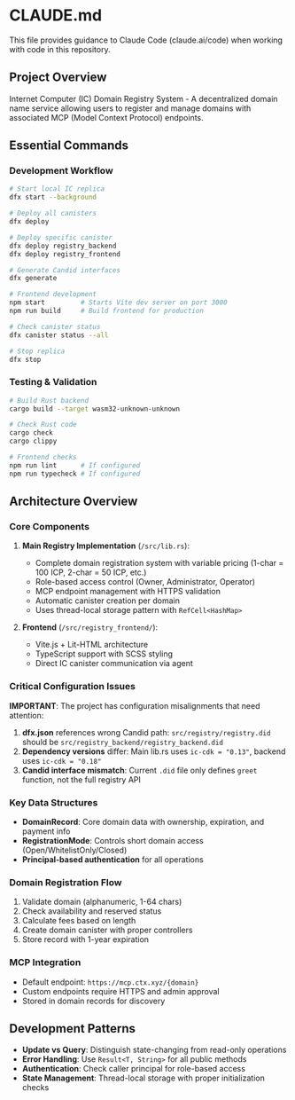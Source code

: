 # CLAUDE.md

This file provides guidance to Claude Code (claude.ai/code) when working with code in this repository.

## Project Overview

Internet Computer (IC) Domain Registry System - A decentralized domain name service allowing users to register and manage domains with associated MCP (Model Context Protocol) endpoints.

## Essential Commands

### Development Workflow
```bash
# Start local IC replica
dfx start --background

# Deploy all canisters
dfx deploy

# Deploy specific canister
dfx deploy registry_backend
dfx deploy registry_frontend

# Generate Candid interfaces
dfx generate

# Frontend development
npm start         # Starts Vite dev server on port 3000
npm run build     # Build frontend for production

# Check canister status
dfx canister status --all

# Stop replica
dfx stop
```

### Testing & Validation
```bash
# Build Rust backend
cargo build --target wasm32-unknown-unknown

# Check Rust code
cargo check
cargo clippy

# Frontend checks
npm run lint      # If configured
npm run typecheck # If configured
```

## Architecture Overview

### Core Components

1. **Main Registry Implementation** (`/src/lib.rs`):
   - Complete domain registration system with variable pricing (1-char = 100 ICP, 2-char = 50 ICP, etc.)
   - Role-based access control (Owner, Administrator, Operator)
   - MCP endpoint management with HTTPS validation
   - Automatic canister creation per domain
   - Uses thread-local storage pattern with `RefCell<HashMap>`

2. **Frontend** (`/src/registry_frontend/`):
   - Vite.js + Lit-HTML architecture
   - TypeScript support with SCSS styling
   - Direct IC canister communication via agent

### Critical Configuration Issues

**IMPORTANT**: The project has configuration misalignments that need attention:

1. **dfx.json** references wrong Candid path: `src/registry/registry.did` should be `src/registry_backend/registry_backend.did`
2. **Dependency versions** differ: Main lib.rs uses `ic-cdk = "0.13"`, backend uses `ic-cdk = "0.18"`
3. **Candid interface mismatch**: Current `.did` file only defines `greet` function, not the full registry API

### Key Data Structures

- **DomainRecord**: Core domain data with ownership, expiration, and payment info
- **RegistrationMode**: Controls short domain access (Open/WhitelistOnly/Closed)
- **Principal-based authentication** for all operations

### Domain Registration Flow

1. Validate domain (alphanumeric, 1-64 chars)
2. Check availability and reserved status
3. Calculate fees based on length
4. Create domain canister with proper controllers
5. Store record with 1-year expiration

### MCP Integration

- Default endpoint: `https://mcp.ctx.xyz/{domain}`
- Custom endpoints require HTTPS and admin approval
- Stored in domain records for discovery

## Development Patterns

- **Update vs Query**: Distinguish state-changing from read-only operations
- **Error Handling**: Use `Result<T, String>` for all public methods
- **Authentication**: Check caller principal for role-based access
- **State Management**: Thread-local storage with proper initialization checks